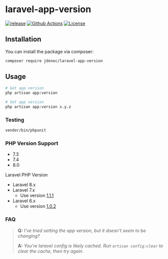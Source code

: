 # laravel-app-version

[![release](https://img.shields.io/github/release/jdenoc/laravel-app-version.svg?style=flat-square)](https://github.com/jdenoc/laravel-app-version/releases/latest)
[![Github Actions](https://img.shields.io/github/workflow/status/jdenoc/laravel-app-version/Laravel%20artisan%20app:version?style=flat-square)](https://github.com/jdenoc/laravel-app-version/actions)
[![License](https://img.shields.io/github/license/jdenoc/laravel-app-version?style=flat-square)](LICENSE)

## Installation

You can install the package via composer:

```bash
composer require jdenoc/laravel-app-version
```

## Usage

```bash
# Get app version
php artisan app:version

# Set app version
php artisan app:version x.y.z
```

### Testing

```bash
vendor/bin/phpunit
```

### PHP Version Support
- 7.3
- 7.4
- 8.0

Laravel PHP Version
- Laravel 8.x
- Laravel 7.x
  - Use version [1.1.1](https://github.com/jdenoc/laravel-app-version/tree/1.1.1)
- Laravel 6.x
  - Use version [1.0.2](https://github.com/jdenoc/laravel-app-version/tree/1.0.2)

### FAQ

>**Q:** _I've tried setting the app version, but it doesn't seem to be changing?_
>
>**A:** _You're laravel config is likely cached. Run `artisan config:clear` to clear the cache, then try again._